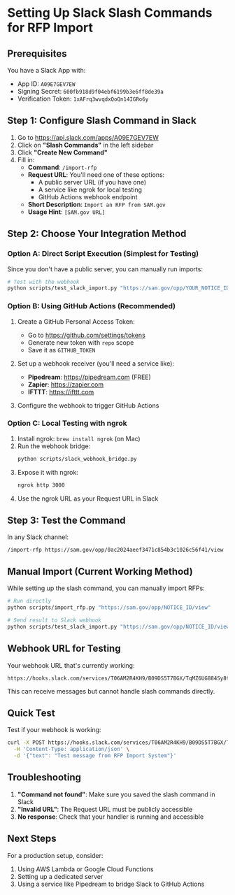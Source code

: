 # Setting Up Slack Slash Commands for RFP Import

## Prerequisites
You have a Slack App with:
- App ID: `A09E7GEV7EW`
- Signing Secret: `600fb918d9f04ebf6199b3e6ff8de39a`
- Verification Token: `1xAFrq3wvqdxQoQn14IGRo6y`

## Step 1: Configure Slash Command in Slack

1. Go to https://api.slack.com/apps/A09E7GEV7EW
2. Click on **"Slash Commands"** in the left sidebar
3. Click **"Create New Command"**
4. Fill in:
   - **Command**: `/import-rfp`
   - **Request URL**: You'll need one of these options:
     - A public server URL (if you have one)
     - A service like ngrok for local testing
     - GitHub Actions webhook endpoint
   - **Short Description**: `Import an RFP from SAM.gov`
   - **Usage Hint**: `[SAM.gov URL]`

## Step 2: Choose Your Integration Method

### Option A: Direct Script Execution (Simplest for Testing)

Since you don't have a public server, you can manually run imports:

```bash
# Test with the webhook
python scripts/test_slack_import.py "https://sam.gov/opp/YOUR_NOTICE_ID/view"
```

### Option B: Using GitHub Actions (Recommended)

1. Create a GitHub Personal Access Token:
   - Go to https://github.com/settings/tokens
   - Generate new token with `repo` scope
   - Save it as `GITHUB_TOKEN`

2. Set up a webhook receiver (you'll need a service like):
   - **Pipedream**: https://pipedream.com (FREE)
   - **Zapier**: https://zapier.com
   - **IFTTT**: https://ifttt.com

3. Configure the webhook to trigger GitHub Actions

### Option C: Local Testing with ngrok

1. Install ngrok: `brew install ngrok` (on Mac)
2. Run the webhook bridge:
   ```bash
   python scripts/slack_webhook_bridge.py
   ```
3. Expose it with ngrok:
   ```bash
   ngrok http 3000
   ```
4. Use the ngrok URL as your Request URL in Slack

## Step 3: Test the Command

In any Slack channel:
```
/import-rfp https://sam.gov/opp/0ac2024aeef3471c854b3c1026c56f41/view
```

## Manual Import (Current Working Method)

While setting up the slash command, you can manually import RFPs:

```bash
# Run directly
python scripts/import_rfp.py "https://sam.gov/opp/NOTICE_ID/view"

# Send result to Slack webhook
python scripts/test_slack_import.py "https://sam.gov/opp/NOTICE_ID/view"
```

## Webhook URL for Testing

Your webhook URL that's currently working:
```
https://hooks.slack.com/services/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
```

This can receive messages but cannot handle slash commands directly.

## Quick Test

Test if your webhook is working:
```bash
curl -X POST https://hooks.slack.com/services/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 \
  -H 'Content-Type: application/json' \
  -d '{"text": "Test message from RFP Import System"}'
```

## Troubleshooting

1. **"Command not found"**: Make sure you saved the slash command in Slack
2. **"Invalid URL"**: The Request URL must be publicly accessible
3. **No response**: Check that your handler is running and accessible

## Next Steps

For a production setup, consider:
1. Using AWS Lambda or Google Cloud Functions
2. Setting up a dedicated server
3. Using a service like Pipedream to bridge Slack to GitHub Actions
